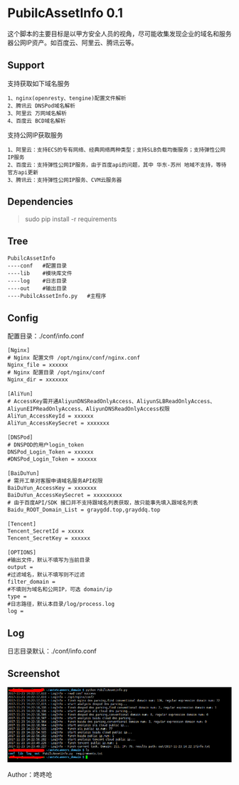 # PubilcAssetInfo 0.1

这个脚本的主要目标是以甲方安全人员的视角，尽可能收集发现企业的域名和服务器公网IP资产。如百度云、阿里云、腾讯云等。


## Support ##

支持获取如下域名服务

	1、nginx(openresty、tengine)配置文件解析
	2、腾讯云 DNSPod域名解析
	3、阿里云 万网域名解析
	4、百度云 BCD域名解析

支持公网IP获取服务

	1、阿里云：支持ECS的专有网络、经典网络两种类型；支持SLB负载均衡服务；支持弹性公网IP服务
	2、百度云：支持弹性公网IP服务，由于百度api的问题，其中 华东-苏州 地域不支持，等待官方api更新
	3、腾讯云：支持弹性公网IP服务、CVM云服务器


## Dependencies ##
> sudo pip install -r requirements

## Tree ##

	PubilcAssetInfo
	----conf   #配置目录
	----lib    #模块库文件
	----log    #日志目录
	----out    #输出目录
	----PubilcAssetInfo.py   #主程序
	

## Config ##

配置目录：./conf/info.conf

	[Nginx]
	# Nginx 配置文件 /opt/nginx/conf/nginx.conf
	Nginx_file = xxxxxx
	# Nginx 配置目录 /opt/nginx/conf
	Nginx_dir = xxxxxxx
	
	[AliYun]
	# AccessKey需开通AliyunDNSReadOnlyAccess、AliyunSLBReadOnlyAccess、AliyunEIPReadOnlyAccess、AliyunDNSReadOnlyAccess权限
	AliYun_AccessKeyId = xxxxxx
	AliYun_AccessKeySecret = xxxxxxx
	
	[DNSPod]
	# DNSPOD的用户login_token
	DNSPod_Login_Token = xxxxxx
	#DNSPod_Login_Token = xxxxxx
	
	[BaiDuYun]
	# 需开工单对客服申请域名服务API权限
	BaiDuYun_AccessKey = xxxxxxx
	BaiDuYun_AccessKeySecret = xxxxxxxxx
	# 由于百度API/SDK 接口并不支持跟域名列表获取，故只能事先填入跟域名列表
	Baidu_ROOT_Domain_List = graygdd.top,grayddq.top
	
	[Tencent]
	Tencent_SecretId = xxxxx
	Tencent_SecretKey = xxxxxx
	
	[OPTIONS]
	#输出文件，默认不填写为当前目录
	output = 
	#过滤域名，默认不填写则不过滤
	filter_domain = 
	#不填则为域名和公网IP，可选 domain/ip
	type = 
	#日志路径，默认本目录/log/process.log
	log = 

## Log ##

日志目录默认：./conf/info.conf


## Screenshot ##

![screenshot](screenshot.png)

Author：咚咚呛 





